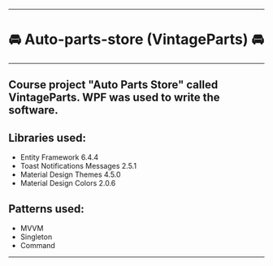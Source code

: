____

# :oncoming_automobile: Auto-parts-store (VintageParts) :oncoming_automobile:
____
## Course project "Auto Parts Store" called VintageParts. WPF was used to write the software.
## Libraries used:
* Entity Framework 6.4.4
* Toast Notifications Messages 2.5.1
* Material Design Themes 4.5.0
* Material Design Colors 2.0.6
## Patterns used:
* MVVM
* Singleton
* Command
____
